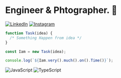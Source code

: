 # Engineer & Phtographer. 🏃
[![LinkedIn](https://img.shields.io/badge/-LinkedIn-0077b5?style=round-square&logo=linkedin&logoColor=white&link=https://www.linkedin.com/in/kevin-sanghyeon-you)](https://www.linkedin.com/in/kevin-sanghyeon-you) [![Instagram](https://img.shields.io/badge/-Instagram-e4405f?style=round-square&logo=instagram&logoColor=white&link=https://www.instagram.com/kevin-grylls)](https://www.instagram.com/kevin_grylls)

```javascript
function Task(idea) {
  /* Something Happen from idea */
}

const Iam = new Task(idea);

console.log(`${Iam.very().much().on().Time()}`);
```
![JavaScript](https://img.shields.io/badge/-JavaScript-00599c?style=for-the-badge&logo=javascript&logoColor=fff) ![TypeScript](https://img.shields.io/badge/-TypeScript-007acc?style=for-the-badge&logo=typescript&logoColor=fff)


<!--
**kevin-grylls/kevin-grylls** is a ✨ _special_ ✨ repository because its `README.md` (this file) appears on your GitHub profile.

Here are some ideas to get you started:

- 🔭 I’m currently working on ...
- 🌱 I’m currently learning ...
- 👯 I’m looking to collaborate on ...
- 🤔 I’m looking for help with ...
- 💬 Ask me about ...
- 📫 How to reach me: ...
- 😄 Pronouns: ...
- ⚡ Fun fact: ...
-->
